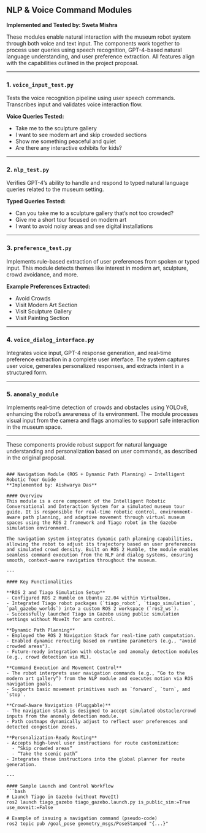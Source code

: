 ## NLP & Voice Command Modules  
**Implemented and Tested by: Sweta Mishra**  

These modules enable natural interaction with the museum robot system through both voice and text input. The components work together to process user queries using speech recognition, GPT-4-based natural language understanding, and user preference extraction. All features align with the capabilities outlined in the project proposal.

---

### 1. `voice_input_test.py`  
Tests the voice recognition pipeline using user speech commands. Transcribes input and validates voice interaction flow.

**Voice Queries Tested:**
- Take me to the sculpture gallery  
- I want to see modern art and skip crowded sections  
- Show me something peaceful and quiet  
- Are there any interactive exhibits for kids?

---

### 2. `nlp_test.py`  
Verifies GPT-4’s ability to handle and respond to typed natural language queries related to the museum setting.

**Typed Queries Tested:**
- Can you take me to a sculpture gallery that’s not too crowded?  
- Give me a short tour focused on modern art  
- I want to avoid noisy areas and see digital installations

---

### 3. `preference_test.py`  
Implements rule-based extraction of user preferences from spoken or typed input. This module detects themes like interest in modern art, sculpture, crowd avoidance, and more.

**Example Preferences Extracted:**
- Avoid Crowds  
- Visit Modern Art Section  
- Visit Sculpture Gallery  
- Visit Painting Section

---

### 4. `voice_dialog_interface.py`  
Integrates voice input, GPT-4 response generation, and real-time preference extraction in a complete user interface. The system captures user voice, generates personalized responses, and extracts intent in a structured form.

---
### 5. `anomaly_module`  
Implements real-time detection of crowds and obstacles using YOLOv8, enhancing the robot’s awareness of its environment. The module processes visual input from the camera and flags anomalies to support safe interaction in the museum space. 

---


These components provide robust support for natural language understanding and personalization based on user commands, as described in the original proposal.


```

### Navigation Module (ROS + Dynamic Path Planning) – Intelligent Robotic Tour Guide  
**Implemented by: Aishwarya Das**

#### Overview  
This module is a core component of the Intelligent Robotic Conversational and Interaction System for a simulated museum tour guide. It is responsible for real-time robotic control, environment-aware path planning, and adaptive movement through virtual museum spaces using the ROS 2 framework and Tiago robot in the Gazebo simulation environment.

The navigation system integrates dynamic path planning capabilities, allowing the robot to adjust its trajectory based on user preferences and simulated crowd density. Built on ROS 2 Humble, the module enables seamless command execution from the NLP and dialog systems, ensuring smooth, context-aware navigation throughout the museum.

---

#### Key Functionalities  

**ROS 2 and Tiago Simulation Setup**  
- Configured ROS 2 Humble on Ubuntu 22.04 within VirtualBox.  
- Integrated Tiago robot packages (`tiago_robot`, `tiago_simulation`, `pal_gazebo_worlds`) into a custom ROS 2 workspace (`ros2_ws`).  
- Successfully launched Tiago in Gazebo using public simulation settings without MoveIt for arm control.

**Dynamic Path Planning**  
- Employed the ROS 2 Navigation Stack for real-time path computation.  
- Enabled dynamic rerouting based on runtime parameters (e.g., "avoid crowded areas").  
- Future-ready integration with obstacle and anomaly detection modules (e.g., crowd detection via ML).

**Command Execution and Movement Control**  
- The robot interprets user navigation commands (e.g., “Go to the modern art gallery”) from the NLP module and executes motion via ROS navigation goals.  
- Supports basic movement primitives such as `forward`, `turn`, and `stop`.

**Crowd-Aware Navigation (Pluggable)**  
- The navigation stack is designed to accept simulated obstacle/crowd inputs from the anomaly detection module.  
- Path costmaps dynamically adjust to reflect user preferences and detected congestion zones.

**Personalization-Ready Routing**  
- Accepts high-level user instructions for route customization:  
  - “Skip crowded areas”  
  - “Take the scenic path”  
- Integrates these instructions into the global planner for route generation.

---

#### Sample Launch and Control Workflow  
```bash
# Launch Tiago in Gazebo (without MoveIt)
ros2 launch tiago_gazebo tiago_gazebo.launch.py is_public_sim:=True use_moveit:=False

# Example of issuing a navigation command (pseudo-code)
ros2 topic pub /goal_pose geometry_msgs/PoseStamped "{...}"
```


